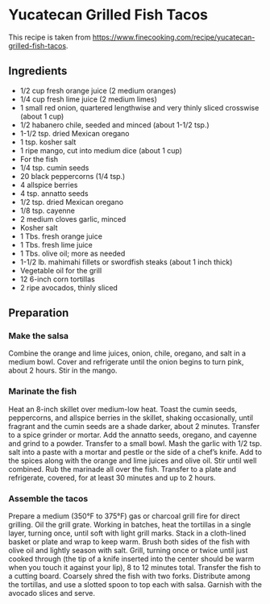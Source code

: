 

# Yucatecan Grilled Fish Tacos

This recipe is taken from https://www.finecooking.com/recipe/yucatecan-grilled-fish-tacos.


## Ingredients
- 1/2 cup fresh orange juice (2 medium oranges)
- 1/4 cup fresh lime juice (2 medium limes)
- 1 small red onion, quartered lengthwise and very thinly sliced crosswise (about 1 cup)
- 1/2 habanero chile, seeded and minced (about 1-1/2 tsp.)
- 1-1/2 tsp. dried Mexican oregano
- 1 tsp. kosher salt
- 1 ripe mango, cut into medium dice (about 1 cup)
- For the fish
- 1/4 tsp. cumin seeds
- 20 black peppercorns (1/4 tsp.)
- 4 allspice berries
- 4 tsp. annatto seeds
- 1/2 tsp. dried Mexican oregano
- 1/8 tsp. cayenne
- 2 medium cloves garlic, minced
- Kosher salt
- 1 Tbs. fresh orange juice
- 1 Tbs. fresh lime juice
- 1 Tbs. olive oil; more as needed
- 1-1/2 lb. mahimahi fillets or swordfish steaks (about 1 inch thick)
- Vegetable oil for the grill
- 12 6-inch corn tortillas
- 2 ripe avocados, thinly sliced

## Preparation
### Make the salsa
Combine the orange and lime juices, onion, chile, oregano, and salt in a medium bowl. Cover and refrigerate until the onion begins to turn pink, about 2 hours. Stir in the mango.

### Marinate the fish
Heat an 8-inch skillet over medium-low heat. Toast the cumin seeds, peppercorns, and allspice berries in the skillet, shaking occasionally, until fragrant and the cumin seeds are a shade darker, about 2 minutes. Transfer to a spice grinder or mortar. Add the annatto seeds, oregano, and cayenne and grind to a powder. Transfer to a small bowl.
Mash the garlic with 1/2 tsp. salt into a paste with a mortar and pestle or the side of a chef’s knife. Add to the spices along with the orange and lime juices and olive oil. Stir until well combined. Rub the marinade all over the fish. Transfer to a plate and refrigerate, covered, for at least 30 minutes and up to 2 hours.

### Assemble the tacos
Prepare a medium (350°F to 375°F) gas or charcoal grill fire for direct grilling. Oil the grill grate. Working in batches, heat the tortillas in a single layer, turning once, until soft with light grill marks. Stack in a cloth-lined basket or plate and wrap to keep warm.
Brush both sides of the fish with olive oil and lightly season with salt. Grill, turning once or twice until just cooked through (the tip of a knife inserted into the center should be warm when you touch it against your lip), 8 to 12 minutes total.
Transfer the fish to a cutting board. Coarsely shred the fish with two forks. Distribute among the tortillas, and use a slotted spoon to top each with salsa. Garnish with the avocado slices and serve.